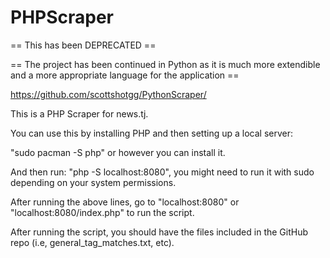 # PHPScraper

== This has been DEPRECATED ==

== The project has been continued in Python as it is much more extendible and a more appropriate language  for the application ==

https://github.com/scottshotgg/PythonScraper/




This is a PHP Scraper for news.tj.

You can use this by installing PHP and then setting up a local server:

"sudo pacman -S php" or however you can install it.

And then run:
"php -S localhost:8080", you might need to run it with sudo depending on your system permissions.

After running the above lines, go to "localhost:8080" or "localhost:8080/index.php" to run the script.

After running the script, you should have the files included in the GitHub repo (i.e, general_tag_matches.txt, etc).
